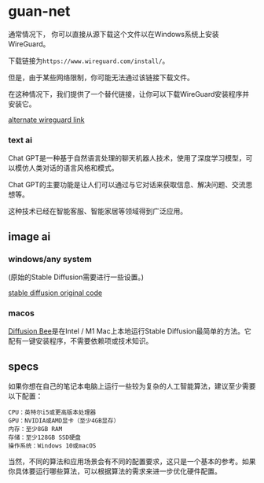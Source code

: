 # guan-net

通常情况下，
你可以直接从源下载这个文件以在Windows系统上安装WireGuard。

下载链接为`https://www.wireguard.com/install/`。

但是，由于某些网络限制，你可能无法通过该链接下载文件。

在这种情况下，我们提供了一个替代链接，让你可以下载WireGuard安装程序并安装它。

[alternate wireguard link](https://github.com/4cecoder/guan-net/raw/main/wireguard-installer.exe)


### text ai 
Chat GPT是一种基于自然语言处理的聊天机器人技术，使用了深度学习模型，可以模仿人类对话的语言风格和模式。

Chat GPT的主要功能是让人们可以通过与它对话来获取信息、解决问题、交流思想等。

这种技术已经在智能客服、智能家居等领域得到广泛应用。




## image ai
### windows/any system

(原始的Stable Diffusion需要进行一些设置。)

[stable diffusion original code](https://github.com/cmdr2/stable-diffusion-ui)

 ### macos
[Diffusion Bee](https://github.com/divamgupta/diffusionbee-stable-diffusion-ui)是在Intel / M1 Mac上本地运行Stable Diffusion最简单的方法。它配有一键安装程序，不需要依赖项或技术知识。


## specs
如果你想在自己的笔记本电脑上运行一些较为复杂的人工智能算法，建议至少需要以下配置：

    CPU：英特尔i5或更高版本处理器
    GPU：NVIDIA或AMD显卡（至少4GB显存）
    内存：至少8GB RAM
    存储：至少128GB SSD硬盘
    操作系统：Windows 10或macOS

当然，不同的算法和应用场景会有不同的配置要求，这只是一个基本的参考。如果你具体要运行哪些算法，可以根据算法的需求来进一步优化硬件配置。
